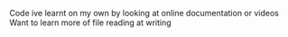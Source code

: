 Code ive learnt on my own by looking at online documentation or videos
Want to learn more of file reading at writing

